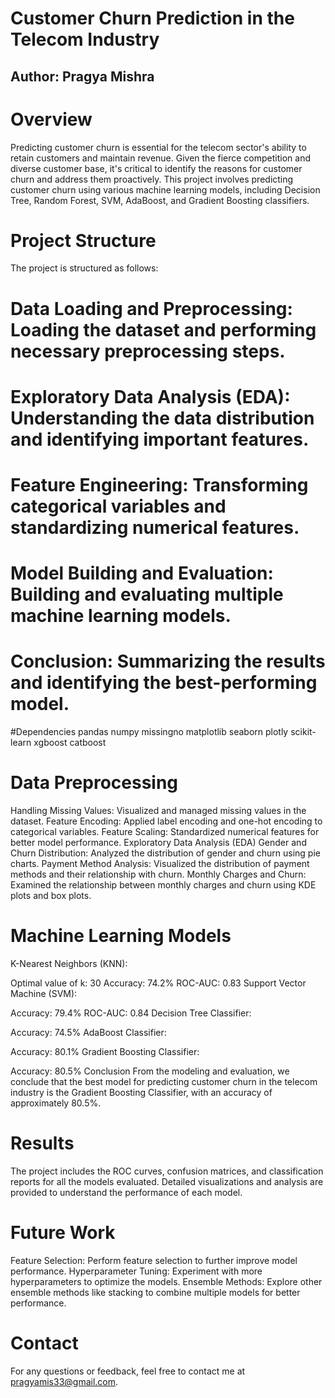 # Customer Churn Prediction in the Telecom Industry
## Author: Pragya Mishra
# Overview
Predicting customer churn is essential for the telecom sector's ability to retain customers and maintain revenue. Given the fierce competition and diverse customer base, it's critical to identify the reasons for customer churn and address them proactively. This project involves predicting customer churn using various machine learning models, including Decision Tree, Random Forest, SVM, AdaBoost, and Gradient Boosting classifiers.

# Project Structure
The project is structured as follows:

# Data Loading and Preprocessing: Loading the dataset and performing necessary preprocessing steps.
# Exploratory Data Analysis (EDA): Understanding the data distribution and identifying important features.
# Feature Engineering: Transforming categorical variables and standardizing numerical features.
# Model Building and Evaluation: Building and evaluating multiple machine learning models.
# Conclusion: Summarizing the results and identifying the best-performing model.

#Dependencies
pandas
numpy
missingno
matplotlib
seaborn
plotly
scikit-learn
xgboost
catboost

# Data Preprocessing
Handling Missing Values: Visualized and managed missing values in the dataset.
Feature Encoding: Applied label encoding and one-hot encoding to categorical variables.
Feature Scaling: Standardized numerical features for better model performance.
Exploratory Data Analysis (EDA)
Gender and Churn Distribution: Analyzed the distribution of gender and churn using pie charts.
Payment Method Analysis: Visualized the distribution of payment methods and their relationship with churn.
Monthly Charges and Churn: Examined the relationship between monthly charges and churn using KDE plots and box plots.

# Machine Learning Models
K-Nearest Neighbors (KNN):

Optimal value of k: 30
Accuracy: 74.2%
ROC-AUC: 0.83
Support Vector Machine (SVM):

Accuracy: 79.4%
ROC-AUC: 0.84
Decision Tree Classifier:

Accuracy: 74.5%
AdaBoost Classifier:

Accuracy: 80.1%
Gradient Boosting Classifier:

Accuracy: 80.5%
Conclusion
From the modeling and evaluation, we conclude that the best model for predicting customer churn in the telecom industry is the Gradient Boosting Classifier, with an accuracy of approximately 80.5%.

# Results
The project includes the ROC curves, confusion matrices, and classification reports for all the models evaluated. Detailed visualizations and analysis are provided to understand the performance of each model.

# Future Work
Feature Selection: Perform feature selection to further improve model performance.
Hyperparameter Tuning: Experiment with more hyperparameters to optimize the models.
Ensemble Methods: Explore other ensemble methods like stacking to combine multiple models for better performance.
# Contact
For any questions or feedback, feel free to contact me at pragyamis33@gmail.com.

